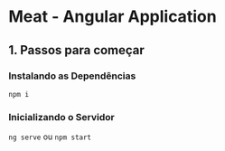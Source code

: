 # Meat - Angular Application

## 1. Passos para começar

### Instalando as Dependências

`npm i`

### Inicializando o Servidor

`ng serve` ou `npm start`
